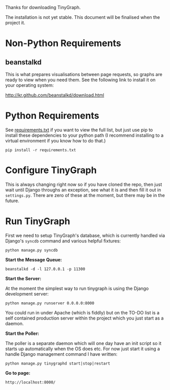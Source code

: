 Thanks for downloading TinyGraph.

The installation is not yet stable. This document will be finalised when the 
project it.

Non-Python Requirements
=======================

beanstalkd
----------

This is what prepares visualisations between page requests, so graphs are 
ready to view when you need them. See the following link to install it on 
your operating system:

http://kr.github.com/beanstalkd/download.html

Python Requirements
===================

See [requirements.txt][1] if you want to view the full list, but just use pip 
to install these dependencies to your python path (I recommend installing to 
a virtual environment if you know how to do that.)

    pip install -r requirements.txt

[1]: https://github.com/marcuswhybrow/tinygraph/blob/master/requirements.txt

Configure TinyGraph
===================

This is always changing right now so if you have cloned the repo, then just
wait until Django throughs an exception, see what it is and then fill it out 
in `settings.py`. There are zero of these at the moment, but there may be in 
the future.

Run TinyGraph
=============

First we need to setup TinyGraph's database, which is currently handled via
Django's `syncdb` command and various helpful fixtures:

    python manage.py syncdb

**Start the Message Queue:**

    beanstalkd -d -l 127.0.0.1 -p 11300


**Start the Server:**

At the moment the simplest way to run tinygraph is using the Django 
development server:

    python manage.py runserver 0.0.0.0:8000

You could run in under Apache (which is fiddly) but on the TO-DO list is a 
self contained production server within the project which you just start as a 
daemon.

**Start the Poller:**

The poller is a separate daemon which will one day have an init script so it 
starts up automatically when the OS does etc. For now just start it using a
handle Django management command I have written:

    python manage.py tinygraphd start|stop|restart

**Go to page:**

    http://localhost:8000/